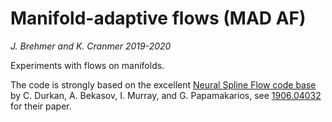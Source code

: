 # Manifold-adaptive flows (MAD AF)

*J. Brehmer and K. Cranmer 2019-2020*

Experiments with flows on manifolds.

The code is strongly based on the excellent [Neural Spline Flow code base](https://github.com/bayesiains/nsf) by C. Durkan,
A. Bekasov, I. Murray, and G. Papamakarios, see [1906.04032](https://arxiv.org/abs/1906.04032) for their paper.

